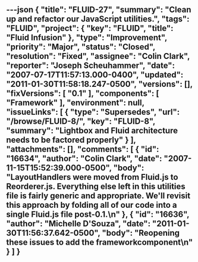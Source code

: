 ---json
{
  "title": "FLUID-27",
  "summary": "Clean up and refactor our JavaScript utilities.",
  "tags": "FLUID",
  "project": {
    "key": "FLUID",
    "title": "Fluid Infusion"
  },
  "type": "Improvement",
  "priority": "Major",
  "status": "Closed",
  "resolution": "Fixed",
  "assignee": "Colin Clark",
  "reporter": "Joseph Scheuhammer",
  "date": "2007-07-17T11:57:13.000-0400",
  "updated": "2011-01-30T11:58:18.247-0500",
  "versions": [],
  "fixVersions": [
    "0.1"
  ],
  "components": [
    "Framework"
  ],
  "environment": null,
  "issueLinks": [
    {
      "type": "Supersedes",
      "url": "/browse/FLUID-8/",
      "key": "FLUID-8",
      "summary": "Lightbox and Fluid architecture needs to be factored properly"
    }
  ],
  "attachments": [],
  "comments": [
    {
      "id": "16634",
      "author": "Colin Clark",
      "date": "2007-11-15T15:52:39.000-0500",
      "body": "LayoutHandlers were moved from Fluid.js to Reorderer.js. Everything else left in this utilities file is fairly generic and appropriate. We'll revisit this approach by folding all of our code into a single Fluid.js file post-0.1.\n"
    },
    {
      "id": "16636",
      "author": "Michelle D'Souza",
      "date": "2011-01-30T11:56:37.642-0500",
      "body": "Reopening these issues to add the frameworkcomponent\n"
    }
  ]
}
---

        